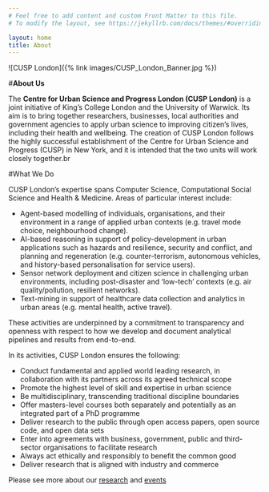 ```yaml
---
# Feel free to add content and custom Front Matter to this file.
# To modify the layout, see https://jekyllrb.com/docs/themes/#overriding-theme-defaults

layout: home
title: About
---
```


![CUSP London]({% link images/CUSP_London_Banner.jpg %})

#**About Us**<br>

The **Centre for Urban Science and Progress London (CUSP London)** is a joint initiative of King’s College
London and the University of Warwick. Its aim is to bring together researchers, businesses, local
authorities and government agencies to apply urban science to improving citizen’s lives, including
their health and wellbeing. The creation of CUSP London follows the highly successful establishment
of the Centre for Urban Science and Progress (CUSP) in New York, and it is intended that the two 
units will work closely together.br

#What We Do

CUSP London’s expertise spans Computer Science, Computational Social Science and Health & Medicine.  Areas of particular interest include:

* Agent-based modelling of individuals, organisations, and their environment in a range of applied urban contexts (e.g. travel mode choice, neighbourhood change).
* AI-based reasoning in support of policy-development in urban applications such as hazards and resilience, security and conflict, and planning and regeneration (e.g. counter-terrorism, autonomous vehicles, and history-based personalisation for service users).
* Sensor network deployment and citizen science in challenging urban environments, including post-disaster and ‘low-tech’ contexts (e.g. air quality/pollution, resilient networks).
* Text-mining in support of healthcare data collection and analytics in urban areas (e.g. mental health, active travel).

These activities are underpinned by a commitment to transparency and openness with respect to how we develop and document analytical pipelines and results from end-to-end.

In its activities, CUSP London ensures the following:<br>

* Conduct fundamental and applied world leading research, in collaboration with its partners across its agreed technical scope
* Promote the highest level of skill and expertise in urban science
* Be multidisciplinary, transcending traditional discipline boundaries
* Offer masters-level courses both separately and potentially as an integrated part of a PhD programme
* Deliver research to the public through open access papers, open source code, and open data sets
* Enter into agreements with business, government, public and third-sector organisations to facilitate research
* Always act ethically and responsibly to benefit the common good
* Deliver research that is aligned with industry and commerce<br>

Please see more about our [research](https://cusplondon.ac.uk/research.html) and [events](https://cusplondon.ac.uk/events.html)<br>


